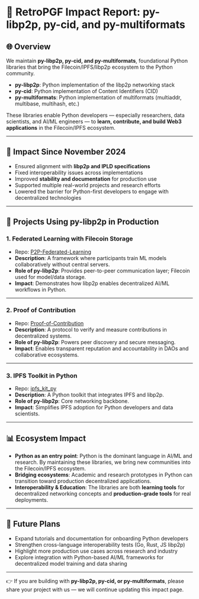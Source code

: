 # 📌 RetroPGF Impact Report: py-libp2p, py-cid, and py-multiformats

## 🌐 Overview

We maintain **py-libp2p, py-cid, and py-multiformats**, foundational Python libraries that bring the Filecoin/IPFS/libp2p ecosystem to the Python community.  

- **py-libp2p**: Python implementation of the libp2p networking stack  
- **py-cid**: Python implementation of Content Identifiers (CID)  
- **py-multiformats**: Python implementation of multiformats (multiaddr, multibase, multihash, etc.)  

These libraries enable Python developers — especially researchers, data scientists, and AI/ML engineers — to **learn, contribute, and build Web3 applications** in the Filecoin/IPFS ecosystem.  

---

## 🚀 Impact Since November 2024

- Ensured alignment with **libp2p and IPLD specifications**  
- Fixed interoperability issues across implementations  
- Improved **stability and documentation** for production use  
- Supported multiple real-world projects and research efforts  
- Lowered the barrier for Python-first developers to engage with decentralized technologies  

---

## 🔧 Projects Using py-libp2p in Production

### 1. Federated Learning with Filecoin Storage
- Repo: [P2P-Federated-Learning](https://github.com/lla-dane/P2P-Federated-Learning)  
- **Description**: A framework where participants train ML models collaboratively without central servers.  
- **Role of py-libp2p**: Provides peer-to-peer communication layer; Filecoin used for model/data storage.  
- **Impact**: Demonstrates how libp2p enables decentralized AI/ML workflows in Python.  

---

### 2. Proof of Contribution
- Repo: [Proof-of-Contribution](https://github.com/seetadev/Proof-of-Contribution)  
- **Description**: A protocol to verify and measure contributions in decentralized systems.  
- **Role of py-libp2p**: Powers peer discovery and secure messaging.  
- **Impact**: Enables transparent reputation and accountability in DAOs and collaborative ecosystems.  

---

### 3. IPFS Toolkit in Python
- Repo: [ipfs_kit_py](https://github.com/endomorphosis/ipfs_kit_py/tree/main/ipfs_kit_py/libp2p)  
- **Description**: A Python toolkit that integrates IPFS and libp2p.  
- **Role of py-libp2p**: Core networking backbone.  
- **Impact**: Simplifies IPFS adoption for Python developers and data scientists.  

---

## 📊 Ecosystem Impact

- **Python as an entry point**: Python is the dominant language in AI/ML and research. By maintaining these libraries, we bring new communities into the Filecoin/IPFS ecosystem.  
- **Bridging ecosystems**: Academic and research prototypes in Python can transition toward production decentralized applications.  
- **Interoperability & Education**: The libraries are both **learning tools** for decentralized networking concepts and **production-grade tools** for real deployments.  

---

## 🔮 Future Plans

- Expand tutorials and documentation for onboarding Python developers  
- Strengthen cross-language interoperability tests (Go, Rust, JS libp2p)  
- Highlight more production use cases across research and industry  
- Explore integration with Python-based AI/ML frameworks for decentralized model training and data sharing  

---

👉 If you are building with **py-libp2p, py-cid, or py-multiformats**, please share your project with us — we will continue updating this impact page.  

